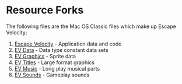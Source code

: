 # Resource Forks

The following files are the Mac OS Classic files which make up Escape Velocity;

1. [Escape Velocity]() - Application data and code
2. [EV Data]() - Data type constant data sets
3. [EV Graphics]() - Sprite data
4. [EV Titles]() - Large format graphics
5. [EV Music]() - Long play musical parts
6. [EV Sounds]() - Gameplay sounds
